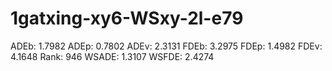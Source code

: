 # 1gatxing-xy6-WSxy-2l-e79

ADEb: 1.7982
ADEp: 0.7802
ADEv: 2.3131
FDEb: 3.2975
FDEp: 1.4982
FDEv: 4.1648
Rank: 946
WSADE: 1.3107
WSFDE: 2.4274